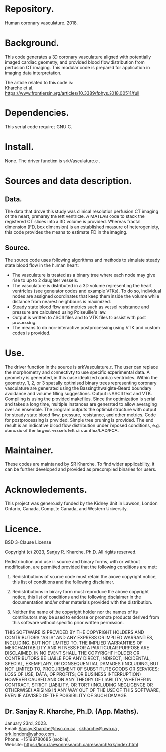 # Repository.  

Human coronary vasculature. 2018.

# Background.  
 
This code generates a 3D coronary vasculature aligned with potentially imaged cardiac geometry, and
provided blood flow distribution from perfusion CT imaging. This modular code is prepared for application
in imaging data interpretation.  

The article related to this code is:  
Kharche et al. https://www.frontiersin.org/articles/10.3389/fphys.2018.00511/full  

# Dependencies.

This serial code requires GNU C.

# Install.

None. The driver function is srkVasculature.c .

# Sources and data description.

## Data.  

The data that drove this study was clinical resolution perfusion CT imaging of the heart, primarily the left ventricle.
A MATLAB code to stack the registered CT slices into a 3D volume is provided. Whereas fractal dimension (FD, box dimension)
is an established measure of heterogeniety, this code provides the means to estimate FD in the imaging.

## Source.  

The source code uses following algorithms and methods to simulate steady state blood flow in the human heart:  
* The vasculature is treated as a binary tree where each node may give rise to up to 2 daughter vessels.  
* The vasculature is distributed in a 3D volume representing the heart ventricles (see generator codes and example VTKs). To do so,
individual nodes are assigned coordinates that keep them inside the volume while distance from nearest neighbours is maximized.  
* Steady state blood flow and metrics such as vessel resistance and pressure are calculated using  Poiseuille's law.
* Output is written to ASCII files and to VTK files to assist with post processing.  
* The means to do non-interactive postprocessing using VTK and custom codes is provided.  

# Use.

The driver function in the source is srkVasculature.c. The user can replace the morphometry and connectivty to use
specific experimental data. A geometry is generated, in this case idealized cardiac ventricles. Within the geometry,
1, 2, or 3 spatially optimised binary trees representing coronary vasculature are generated using the 
Bassingthwaighte-Beard boundary avoidance and volume filling suggestions. Output is ASCII text and VTK. Compiling is using
the provided makefiles. Since the optimization is serial and takes a long time, multiple instances are generated
to allow averaging over an ensemble. The program outputs the optimial structure with output for steady state blood flow, pressure,
resistance, and other metrics. Code for postprocessing is provided. Simple tree pruning is provided. The end result is an indicative blood flow
distribution under imposed conditions, e.g. stenosis of the largest vessels left circumflex/LAD/RCA.  

# Maintainer.

These codes are maintained by SR Kharche. To find wider applicability, it can be further developed and provided as
precompiled binaries for users.

# Acknowledements.

This project was generously funded by the Kidney Unit in Lawson, London Ontario, Canada, Compute Canada, and Western University.

# Licence.

BSD 3-Clause License

Copyright (c) 2023, Sanjay R. Kharche, Ph.D.
All rights reserved.

Redistribution and use in source and binary forms, with or without
modification, are permitted provided that the following conditions are met:

1. Redistributions of source code must retain the above copyright notice, this
   list of conditions and the following disclaimer.

2. Redistributions in binary form must reproduce the above copyright notice,
   this list of conditions and the following disclaimer in the documentation
   and/or other materials provided with the distribution.

3. Neither the name of the copyright holder nor the names of its
   contributors may be used to endorse or promote products derived from
   this software without specific prior written permission.

THIS SOFTWARE IS PROVIDED BY THE COPYRIGHT HOLDERS AND CONTRIBUTORS "AS IS"
AND ANY EXPRESS OR IMPLIED WARRANTIES, INCLUDING, BUT NOT LIMITED TO, THE
IMPLIED WARRANTIES OF MERCHANTABILITY AND FITNESS FOR A PARTICULAR PURPOSE ARE
DISCLAIMED. IN NO EVENT SHALL THE COPYRIGHT HOLDER OR CONTRIBUTORS BE LIABLE
FOR ANY DIRECT, INDIRECT, INCIDENTAL, SPECIAL, EXEMPLARY, OR CONSEQUENTIAL
DAMAGES (INCLUDING, BUT NOT LIMITED TO, PROCUREMENT OF SUBSTITUTE GOODS OR
SERVICES; LOSS OF USE, DATA, OR PROFITS; OR BUSINESS INTERRUPTION) HOWEVER
CAUSED AND ON ANY THEORY OF LIABILITY, WHETHER IN CONTRACT, STRICT LIABILITY,
OR TORT (INCLUDING NEGLIGENCE OR OTHERWISE) ARISING IN ANY WAY OUT OF THE USE
OF THIS SOFTWARE, EVEN IF ADVISED OF THE POSSIBILITY OF SUCH DAMAGE.

## Dr. Sanjay R. Kharche, Ph.D. (App. Maths).  
January 23rd, 2023.  
Email: Sanjay.Kharche@lhsc.on.ca , skharche@uwo.ca , srk.london@yahoo.com .  
Phone: +15198780685 (mobile).  
Website: https://kcru.lawsonresearch.ca/research/srk/index.html  

